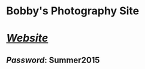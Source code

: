 # Bobby's Photography Site

# [_**Website**_](https://futuristic-rosemary-d4acc.netlify.app/products/plant9/)

## _Password_: **Summer2015**
